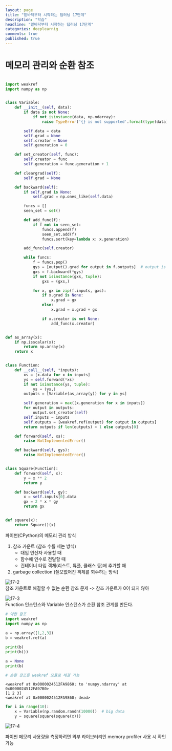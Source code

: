 ```yaml
---
layout: page
title: "밑바닥부터 시작하는 딥러닝 17단계"
description: "학습"
headline: "밑바닥부터 시작하는 딥러닝 17단계"
categories: deeplearnig
comments: true
published: true
---
```

# 메모리 관리와 순환 참조 
```python
                              
import weakref
import numpy as np


class Variable:
    def __init__(self, data):
        if data is not None:
            if not isinstance(data, np.ndarray):
                raise TypeError('{} is not supported'.format(type(data)))

        self.data = data
        self.grad = None
        self.creator = None
        self.generation = 0

    def set_creator(self, func):
        self.creator = func
        self.generation = func.generation + 1

    def cleargrad(self):
        self.grad = None

    def backward(self):
        if self.grad is None:
            self.grad = np.ones_like(self.data)

        funcs = []
        seen_set = set()

        def add_func(f):
            if f not in seen_set:
                funcs.append(f)
                seen_set.add(f)
                funcs.sort(key=lambda x: x.generation)

        add_func(self.creator)

        while funcs:
            f = funcs.pop()
            gys = [output().grad for output in f.outputs]  # output is weakref
            gxs = f.backward(*gys)
            if not isinstance(gxs, tuple):
                gxs = (gxs,)

            for x, gx in zip(f.inputs, gxs):
                if x.grad is None:
                    x.grad = gx
                else:
                    x.grad = x.grad + gx

                if x.creator is not None:
                    add_func(x.creator)


def as_array(x):
    if np.isscalar(x):
        return np.array(x)
    return x


class Function:
    def __call__(self, *inputs):
        xs = [x.data for x in inputs]
        ys = self.forward(*xs)
        if not isinstance(ys, tuple):
            ys = (ys,)
        outputs = [Variable(as_array(y)) for y in ys]

        self.generation = max([x.generation for x in inputs])
        for output in outputs:
            output.set_creator(self)
        self.inputs = inputs
        self.outputs = [weakref.ref(output) for output in outputs]      # 약한 참조 사용
        return outputs if len(outputs) > 1 else outputs[0]

    def forward(self, xs):
        raise NotImplementedError()

    def backward(self, gys):
        raise NotImplementedError()


class Square(Function):
    def forward(self, x):
        y = x ** 2
        return y

    def backward(self, gy):
        x = self.inputs[0].data
        gx = 2 * x * gy
        return gx


def square(x):
    return Square()(x)
```

파이썬(CPython)의 메모리 관리 방식  
1. 참조 카운트 (참조 수를 세는 방식)    
    - 대입 연산자 사용할 때     
    - 함수에 인수로 전달할 때   
    - 컨테이너 타입 객체(리스트, 튜플, 클래스 등)에 추가할 때   
2. garbage collection (쓸모없어진 객체를 회수하는 방식) 


![17-2](/img/17-2.png)     
참조 카운트로 해결할 수 없는 순환 참조 문제 -> 참조 카운트가 0이 되지 않아

![17-3](./img/17-3.png)     
Function 인스턴스와 Variable 인스턴스가 순환 참조 관계를 만든다.


```python
# 약한 참조
import weakref
import numpy as np 
 
a = np.array([1,2,3])
b = weakref.ref(a)

print(b)
print(b())

a = None
print(b)

# 순환 참조를 weakref 모듈로 해결 가능
```

    <weakref at 0x0000024512FA9860; to 'numpy.ndarray' at 0x0000024512FA97B0>
    [1 2 3]
    <weakref at 0x0000024512FA9860; dead>
    


```python
for i in range(10):
    x = Variable(np.random.randn(10000))  # big data
    y = square(square(square(x)))
```

![17-4](./img/17-4.png)

파이썬 메모리 사용량을 측정하려면 외부 라이브러리인 memory profiler 사용 시 확인 가능

